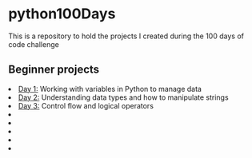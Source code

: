 # python100Days
This is a repository to hold the projects I created during the 100 days of code challenge
<h2> Beginner projects </h2>
<li><a href="https://github.com/NicholeW-tech/python100Days/tree/main/day1">Day 1:</a> Working with variables in Python to manage data </li>
<li><a href="https://github.com/NicholeW-tech/python100Days/tree/main/day2">Day 2:</a> Understanding data types and how to manipulate strings</li>
<li><a href="https://github.com/NicholeW-tech/python100Days/tree/main/day3">Day 3:</a> Control flow and logical operators</li>
<li></li>
<li></li>
<li></li>
<li></li>
<li></li>

